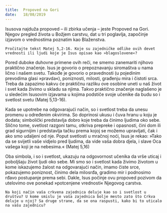 ```yaml
---
title:  Propoved na Gori
date:   18/08/2019
---
```


Isusova najduža propoved – ili zbirka učenja – jeste Propoved na Gori. Njegov pregled života u Božjem carstvu, dat u tri poglavlja, započinje izjavom o vrednostima poznatim kao Blaženstva.

`Pročitajte tekst Matej 5,2-16. Koje su zajedničke odlike ovih devet vrednosti ili ljudi koje je Isus opisao kao »blagoslovene«?`

Pored duboke duhovne primene ovih reči, ne smemo zanemariti njihovo praktično značenje. Isus je govorio o prepoznavanju siromaštva u nama lično i našem svetu. Takođe je govorio o pravednosti (u pojedinim prevodima glasi »pravda«), poniznosti, milosti, građenju mira i čistoti srca. Treba da zapazimo kakvu će praktičnu razliku ove osobine uneti u naš život i svet kada živimo u skladu sa njima. Takvo praktično značenje naglašeno je u sledećim Isusovim izjavama u kojima podstiče svoje učenike da budu so i svetlost svetu (Matej 5,13-16).

Kada se upotrebe na odgovarajući način, so i svetlost treba da unesu promenu u određenim okvirima. So doprinosi ukusu i čuva hranu u koju je dodata; simbolički predstavlja dobro koje treba da činimo ljudima oko sebe. Slično tome, svetlost razgoni tamu, otkriva prepreke i opasnosti, čini dom ili grad sigurnijim i predstavlja tačku prema kojoj se možemo upravljati, čak i ako smo udaljeni od nje. Poput svetlosti u mračnoj noći, Isus je rekao: »Tako da se svijetli vaše vidjelo pred ljudima, da vide vaša dobra djela, i slave Oca vašega koji je na nebesima.« (Matej 5,16)

Oba simbola, i so i svetlost, ukazuju na odgovornost učenika da vrše uticaj i poboljšaju život ljudi oko sebe. Mi smo so i svetlost kada živimo životom u kome iskazujemo žalost na odgovarajući način, imamo čiste srce, pokazujemo poniznost, činimo dela milosrđa, gradimo mir i podnosimo rđavo postupanje prema sebi. Dakle, Isus počinje ovu propoved pozivom da utelovimo ove ponekad »potcenjene vrednosti« Njegovog carstva.

`Na koji način vaša crkvena zajednica deluje kao so i svetlost u društvu? U kome smislu je vaša zajednica bolje mesto zato što Crkva deluje u njoj? Sa druge strane, da se ona raspusti, kako bi to uticalo na vašu zajednicu? `
